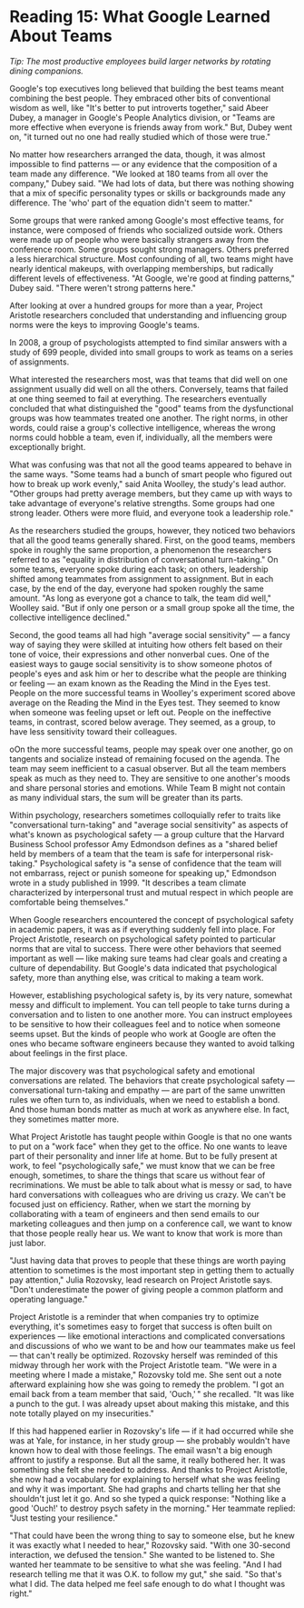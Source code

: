 # Reading 15: What Google Learned About Teams

_Tip: The most productive employees build larger networks by rotating dining companions._

Google's top executives long believed that building the best teams meant combining the best people. They embraced other bits of conventional wisdom as well, like "It's better to put introverts together," said Abeer Dubey, a manager in Google's People Analytics division, or "Teams are more effective when everyone is friends away from work." But, Dubey went on, "it turned out no one had really studied which of those were true."

No matter how researchers arranged the data, though, it was almost impossible to find patterns — or any evidence that the composition of a team made any difference. "We looked at 180 teams from all over the company," Dubey said. "We had lots of data, but there was nothing showing that a mix of specific personality types or skills or backgrounds made any difference. The 'who' part of the equation didn't seem to matter."

Some groups that were ranked among Google's most effective teams, for instance, were composed of friends who socialized outside work. Others were made up of people who were basically strangers away from the conference room. Some groups sought strong managers. Others preferred a less hierarchical structure. Most confounding of all, two teams might have nearly identical makeups, with overlapping memberships, but radically different levels of effectiveness. "At Google, we're good at finding patterns," Dubey said. "There weren't strong patterns here."

After looking at over a hundred groups for more than a year, Project Aristotle researchers concluded that understanding and influencing group norms were the keys to improving Google's teams.

In 2008, a group of psychologists attempted to find similar answers with a study of 699 people, divided into small groups to work as teams on a series of assignments.

What interested the researchers most, was that teams that did well on one assignment usually did well on all the others. Conversely, teams that failed at one thing seemed to fail at everything. The researchers eventually concluded that what distinguished the "good" teams from the dysfunctional groups was how teammates treated one another. The right norms, in other words, could raise a group's collective intelligence, whereas the wrong norms could hobble a team, even if, individually, all the members were exceptionally bright.

What was confusing was that not all the good teams appeared to behave in the same ways. "Some teams had a bunch of smart people who figured out how to break up work evenly," said Anita Woolley, the study's lead author. "Other groups had pretty average members, but they came up with ways to take advantage of everyone's relative strengths. Some groups had one strong leader. Others were more fluid, and everyone took a leadership role."

As the researchers studied the groups, however, they noticed two behaviors that all the good teams generally shared. First, on the good teams, members spoke in roughly the same proportion, a phenomenon the researchers referred to as "equality in distribution of conversational turn-taking." On some teams, everyone spoke during each task; on others, leadership shifted among teammates from assignment to assignment. But in each case, by the end of the day, everyone had spoken roughly the same amount. "As long as everyone got a chance to talk, the team did well," Woolley said. "But if only one person or a small group spoke all the time, the collective intelligence declined."

Second, the good teams all had high "average social sensitivity" — a fancy way of saying they were skilled at intuiting how others felt based on their tone of voice, their expressions and other nonverbal cues. One of the easiest ways to gauge social sensitivity is to show someone photos of people's eyes and ask him or her to describe what the people are thinking or feeling — an exam known as the Reading the Mind in the Eyes test. People on the more successful teams in Woolley's experiment scored above average on the Reading the Mind in the Eyes test. They seemed to know when someone was feeling upset or left out. People on the ineffective teams, in contrast, scored below average. They seemed, as a group, to have less sensitivity toward their colleagues.

oOn the more successful teams, people may speak over one another, go on tangents and socialize instead of remaining focused on the agenda. The team may seem inefficient to a casual observer. But all the team members speak as much as they need to. They are sensitive to one another's moods and share personal stories and emotions. While Team B might not contain as many individual stars, the sum will be greater than its parts.

Within psychology, researchers sometimes colloquially refer to traits like "conversational turn-taking" and "average social sensitivity" as aspects of what's known as psychological safety — a group culture that the Harvard Business School professor Amy Edmondson defines as a "shared belief held by members of a team that the team is safe for interpersonal risk-taking." Psychological safety is "a sense of confidence that the team will not embarrass, reject or punish someone for speaking up," Edmondson wrote in a study published in 1999. "It describes a team climate characterized by interpersonal trust and mutual respect in which people are comfortable being themselves."

When Google researchers encountered the concept of psychological safety in academic papers, it was as if everything suddenly fell into place. For Project Aristotle, research on psychological safety pointed to particular norms that are vital to success. There were other behaviors that seemed important as well — like making sure teams had clear goals and creating a culture of dependability. But Google's data indicated that psychological safety, more than anything else, was critical to making a team work.

However, establishing psychological safety is, by its very nature, somewhat messy and difficult to implement. You can tell people to take turns during a conversation and to listen to one another more. You can instruct employees to be sensitive to how their colleagues feel and to notice when someone seems upset. But the kinds of people who work at Google are often the ones who became software engineers because they wanted to avoid talking about feelings in the first place.

The major discovery was that psychological safety and emotional conversations are related. The behaviors that create psychological safety — conversational turn-taking and empathy — are part of the same unwritten rules we often turn to, as individuals, when we need to establish a bond. And those human bonds matter as much at work as anywhere else. In fact, they sometimes matter more.

What Project Aristotle has taught people within Google is that no one wants to put on a "work face" when they get to the office. No one wants to leave part of their personality and inner life at home. But to be fully present at work, to feel "psychologically safe," we must know that we can be free enough, sometimes, to share the things that scare us without fear of recriminations. We must be able to talk about what is messy or sad, to have hard conversations with colleagues who are driving us crazy. We can't be focused just on efficiency. Rather, when we start the morning by collaborating with a team of engineers and then send emails to our marketing colleagues and then jump on a conference call, we want to know that those people really hear us. We want to know that work is more than just labor.

"Just having data that proves to people that these things are worth paying attention to sometimes is the most important step in getting them to actually pay attention," Julia Rozovsky, lead research on Project Aristotle says. "Don't underestimate the power of giving people a common platform and operating language."

Project Aristotle is a reminder that when companies try to optimize everything, it's sometimes easy to forget that success is often built on experiences — like emotional interactions and complicated conversations and discussions of who we want to be and how our teammates make us feel — that can't really be optimized. Rozovsky herself was reminded of this midway through her work with the Project Aristotle team. "We were in a meeting where I made a mistake," Rozovsky told me. She sent out a note afterward explaining how she was going to remedy the problem. "I got an email back from a team member that said, 'Ouch,' " she recalled. "It was like a punch to the gut. I was already upset about making this mistake, and this note totally played on my insecurities."

If this had happened earlier in Rozovsky's life — if it had occurred while she was at Yale, for instance, in her study group — she probably wouldn't have known how to deal with those feelings. The email wasn't a big enough affront to justify a response. But all the same, it really bothered her. It was something she felt she needed to address. And thanks to Project Aristotle, she now had a vocabulary for explaining to herself what she was feeling and why it was important. She had graphs and charts telling her that she shouldn't just let it go. And so she typed a quick response: "Nothing like a good 'Ouch!' to destroy psych safety in the morning." Her teammate replied: "Just testing your resilience."

"That could have been the wrong thing to say to someone else, but he knew it was exactly what I needed to hear," Rozovsky said. "With one 30-second interaction, we defused the tension." She wanted to be listened to. She wanted her teammate to be sensitive to what she was feeling. "And I had research telling me that it was O.K. to follow my gut," she said. "So that's what I did. The data helped me feel safe enough to do what I thought was right."
